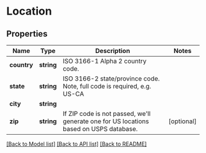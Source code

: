# Location

## Properties
Name | Type | Description | Notes
------------ | ------------- | ------------- | -------------
**country** | **string** | ISO 3166-1 Alpha 2 country code. | 
**state** | **string** | ISO 3166-2 state/province code.  Note, full code is required, e.g. US-CA | 
**city** | **string** |  | 
**zip** | **string** | If ZIP code is not passed, we&#39;ll generate one for US locations based on USPS database. | [optional] 

[[Back to Model list]](../README.md#documentation-for-models) [[Back to API list]](../README.md#documentation-for-api-endpoints) [[Back to README]](../README.md)



